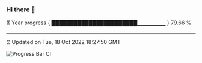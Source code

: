 ### Hi there 👋

⏳ Year progress { ███████████████████████▁▁▁▁▁▁▁ } 79.66 %

---

⏰ Updated on Tue, 18 Oct 2022 18:27:50 GMT

![Progress Bar CI](https://github.com/liununu/liununu/workflows/Progress%20Bar%20CI/badge.svg)
